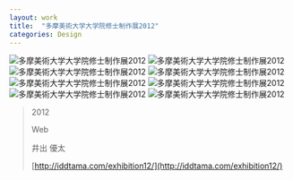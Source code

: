 ```yaml
---
layout: work
title:  "多摩美術大学大学院修士制作展2012"
categories: Design
---
```


![多摩美術大学大学院修士制作展2012](/img/works/design/taumex12/website01.jpg)
![多摩美術大学大学院修士制作展2012](/img/works/design/taumex12/website02.jpg)
![多摩美術大学大学院修士制作展2012](/img/works/design/taumex12/website03.jpg)
![多摩美術大学大学院修士制作展2012](/img/works/design/taumex12/website04.jpg)
![多摩美術大学大学院修士制作展2012](/img/works/design/taumex12/website05.jpg)
![多摩美術大学大学院修士制作展2012](/img/works/design/taumex12/website06.jpg)
![多摩美術大学大学院修士制作展2012](/img/works/design/taumex12/website07.jpg)
![多摩美術大学大学院修士制作展2012](/img/works/design/taumex12/website08.jpg)


> 2012
> 
> Web
> 
> 井出 優太
>
> [http://iddtama.com/exhibition12/](http://iddtama.com/exhibition12/) 
